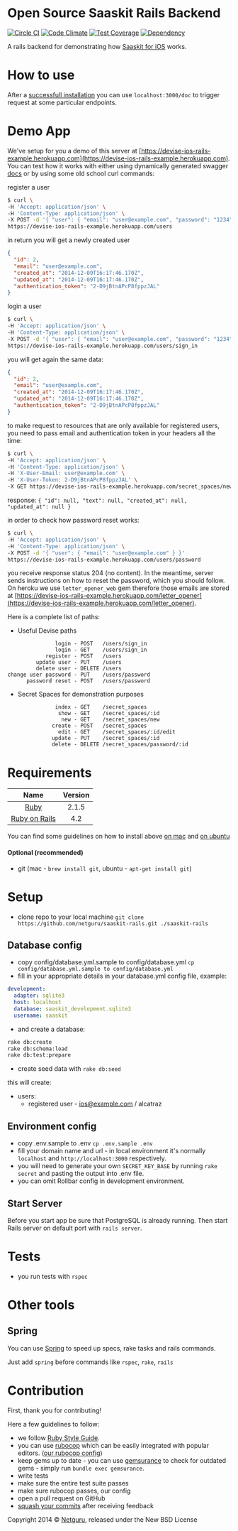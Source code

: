 Open Source Saaskit Rails Backend
=================================

[![Circle CI](https://circleci.com/gh/netguru/saaskit-rails.svg?style=svg)](https://circleci.com/gh/netguru/saaskit-rails)
[![Code Climate](https://codeclimate.com/repos/54734062e30ba07474053280/badges/398895b59d76c0c16cd2/gpa.svg)](https://codeclimate.com/repos/54734062e30ba07474053280/feed)
[![Test Coverage](https://codeclimate.com/repos/54734062e30ba07474053280/badges/398895b59d76c0c16cd2/coverage.svg)](https://codeclimate.com/repos/54734062e30ba07474053280/feed)
[![Dependency](https://img.shields.io/gemnasium/netguru/saaskit-rails.svg)](https://gemnasium.com/netguru/saaskit-rails)

A rails backend for demonstrating how [Saaskit for iOS][ios_saaskit] works.

How to use
==========

After a [successfull installation](#setup) you can use `localhost:3000/doc` to trigger request at some particular endpoints.

Demo App
========

We've setup for you a demo of this server at [https://devise-ios-rails-example.herokuapp.com](https://devise-ios-rails-example.herokuapp.com). You can test how it works with either using dynamically generated swagger [docs][heroku_docs] or by using some old school curl commands:

register a user

```bash
$ curl \
-H 'Accept: application/json' \
-H 'Content-Type: application/json' \
-X POST -d '{ "user": { "email": "user@example.com", "password": "1234" } }' \
https://devise-ios-rails-example.herokuapp.com/users
```

in return you will get a newly created user

```json
{
  "id": 2,
  "email": "user@example.com",
  "created_at": "2014-12-09T16:17:46.170Z",
  "updated_at": "2014-12-09T16:17:46.170Z",
  "authentication_token": "2-D9jBtnAPcP8fppzJAL"
}
```

login a user

```bash
$ curl \
-H 'Accept: application/json' \
-H 'Content-Type: application/json' \
-X POST -d '{ "user": { "email": "user@example.com", "password": "1234" } }' \
https://devise-ios-rails-example.herokuapp.com/users/sign_in
```

you will get again the same data:

```json
{
  "id": 2,
  "email": "user@example.com",
  "created_at": "2014-12-09T16:17:46.170Z",
  "updated_at": "2014-12-09T16:17:46.170Z",
  "authentication_token": "2-D9jBtnAPcP8fppzJAL"
}
```

to make request to resources that are only available for registered users, you need to pass email and authentication token in your headers all the time:

```bash
$ curl \
-H 'Accept: application/json' \
-H 'Content-Type: application/json' \
-H 'X-User-Email: user@example.com' \
-H 'X-User-Token: 2-D9jBtnAPcP8fppzJAL' \
-X GET https://devise-ios-rails-example.herokuapp.com/secret_spaces/new
```

response: `{ "id": null, "text": null, "created_at": null, "updated_at": null }`

in order to check how password reset works:

```bash
$ curl \
-H 'Accept: application/json' \
-H 'Content-Type: application/json' \
-X POST -d '{ "user": { "email": "user@example.com" } }'
https://devise-ios-rails-example.herokuapp.com/users/password
```

you receive response status 204 (no content). In the meantime, server sends instructions on how to reset the password, which you should follow. On heroku we use `letter_opener_web` gem therefore those emails are stored at [https://devise-ios-rails-example.herokuapp.com/letter_opener](https://devise-ios-rails-example.herokuapp.com/letter_opener).

Here is a complete list of paths:

- Useful Devise paths

```
               login - POST   /users/sign_in
               login - GET    /users/sign_in
            register - POST   /users
         update user - PUT    /users
         delete user - DELETE /users
change user password - PUT    /users/password
      password reset - POST   /users/password
```

- Secret Spaces for demonstration purposes

```
               index - GET    /secret_spaces
                show - GET    /secret_spaces/:id
                 new - GET    /secret_spaces/new
              create - POST   /secret_spaces
                edit - GET    /secret_spaces/:id/edit
              update - PUT    /secret_spaces/:id
              delete - DELETE /secret_spaces/password/:id
```

Requirements
============

| Name |  Version |
| :--: | :---: |
| [Ruby][ruby] | 2.1.5 |
| [Ruby on Rails][rails] | 4.2 |

You can find some guidelines on how to install above [on mac][mac_guidelines] and [on ubuntu][ubuntu_guidelines]

#### Optional (recommended)

- git (mac - `brew install git`, ubuntu - `apt-get install git`)


Setup
=====

- clone repo to your local machine `git clone https://github.com/netguru/saaskit-rails.git ./saaskit-rails`

Database config
---------------

- copy config/database.yml.sample to config/database.yml `cp config/database.yml.sample to config/database.yml`
- fill in your appropriate details in your database.yml config file, example:

```yaml
development:
  adapter: sqlite3
  host: localhost
  database: saaskit_development.sqlite3
  username: saaskit
```

- and create a database:

```bash
rake db:create
rake db:schema:load
rake db:test:prepare
```

- create seed data with `rake db:seed`

this will create:

* users:
    - registered user - ios@example.com / alcatraz

Environment config
------------------

- copy .env.sample to .env `cp .env.sample .env`
- fill your domain name and url - in local environment it's normally `localhost` and `http://localhost:3000` respectively.
- you will need to generate your own `SECRET_KEY_BASE` by running `rake secret` and pasting the output into .env file.
- you can omit Rollbar config in development environment.

Start Server
------------

Before you start app be sure that PostgreSQL is already running. Then start Rails server on default port with `rails server`.

Tests
=====

- you run tests with `rspec`

Other tools
===========

Spring
------

You can use [Spring][spring] to speed up specs, rake tasks and rails commands.

Just add `spring` before commands like `rspec`, `rake`, `rails`

Contribution
============

First, thank you for contributing!

Here a few guidelines to follow:

- we follow [Ruby Style Guide][ruby_style_guides].
- you can use [rubocop][rubocop] which can be easily integrated with popular editors. ([our rubocop config][rubocop_config])
- keep gems up to date - you can use [gemsurance][gemsurance] to check for outdated gems - simply run `bundle exec gemsurance`.
- write tests
- make sure the entire test suite passes
- make sure rubocop passes, our config
- open a pull request on GitHub
- [squash your commits][squash_commits] after receiving feedback

Copyright  2014 © [Netguru][netguru_url], released under the New BSD License

[heroku_docs]: https://devise-ios-rails-example.herokuapp.com/doc
[ruby]: https://www.ruby-lang.org
[rails]: http://www.rubyonrails.org
[postgres]: http://www.postgresql.org
[ios_saaskit]: https://github.com/netguru/saaskit
[mac_guidelines]: https://gorails.com/setup/osx/10.10-yosemite
[ubuntu_guidelines]: https://gorails.com/setup/ubuntu/14.10
[postgres_guidelines]: https://wiki.postgresql.org/wiki/Detailed_installation_guides
[spring]: https://github.com/rails/spring
[ruby_style_guides]: https://github.com/bbatsov/ruby-style-guide
[rubocop]: https://github.com/bbatsov/rubocop
[rubocop_config]: https://github.com/netguru/hound/blob/master/config/rubocop.yml
[gemsurance]: https://github.com/appfolio/gemsurance
[squash_commits]: http://blog.steveklabnik.com/posts/2012-11-08-how-to-squash-commits-in-a-github-pull-request
[netguru_url]: https://netguru.co
